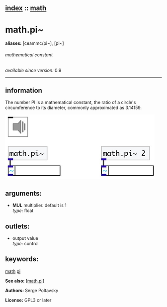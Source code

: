 [index](index.html) :: [math](category_math.html)
---

# math.pi~
**aliases:** [ceammc/pi\~], [pi\~]


###### mathematical constant

*available since version:* 0.9

---


## information
The number PI is a mathematical constant, the ratio of a circle&#39;s circumference to its diameter, commonly approximated as 3.14159.


[![example](../examples/img/math.pi~.jpg)](../examples/pd/math.pi~.pd)



## arguments:

* **MUL**
multiplier. default is 1<br>
_type:_ float<br>









## outlets:

* output value<br>
_type:_ control



## keywords:

[math](keywords/math.html)
[pi](keywords/pi.html)



**See also:**
[\[math.pi\]](math.pi.html)




**Authors:** Serge Poltavsky




**License:** GPL3 or later





